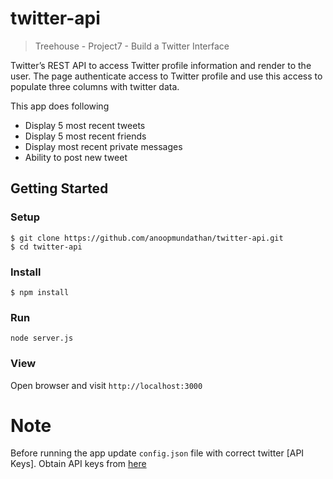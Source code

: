 # twitter-api
> Treehouse - Project7 - Build a Twitter Interface

Twitter’s REST API to access Twitter profile information and render to the user. The page authenticate access to Twitter profile and use this access to populate three columns with twitter data.

This app does following 
 * Display 5 most recent tweets
 * Display 5 most recent friends 
 * Display most recent private messages
 * Ability to post new tweet

## Getting Started
### Setup
```
$ git clone https://github.com/anoopmundathan/twitter-api.git
$ cd twitter-api
```
### Install
```
$ npm install 
```
### Run
```
node server.js
```
### View
Open browser and visit  ```http://localhost:3000```

# Note

Before running the app update ```config.json``` file with correct twitter [API Keys]. Obtain API keys from [here](https://apps.twitter.com/)



